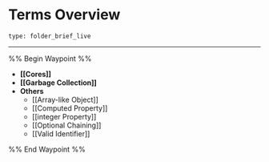 # Terms Overview
 
```ccard
type: folder_brief_live
```
 
---

%% Begin Waypoint %%
- **[[Cores]]**
- **[[Garbage Collection]]**
- **Others**
	- [[Array-like Object]]
	- [[Computed Property]]
	- [[integer Property]]
	- [[Optional Chaining]]
	- [[Valid Identifier]]

%% End Waypoint %%